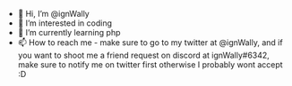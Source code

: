 - 👋 Hi, I’m @ignWally
- 👀 I’m interested in coding
- 🌱 I’m currently learning php
- 📫 How to reach me - make sure to go to my twitter at @ignWally, and if you want to shoot me a friend request on discord at ignWally#6342, make sure to notify me on twitter first otherwise I probably wont accept :D

<!---
ignWally/ignWally is a ✨ special ✨ repository because its `README.md` (this file) appears on your GitHub profile.
You can click the Preview link to take a look at your changes.
--->
